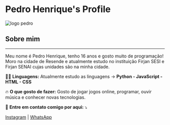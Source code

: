 # Pedro Henrique's Profile
![logo pedro](https://media.giphy.com/media/mHPoJZIU7XPm1HFxDq/giphy.gif)
## Sobre mim
---
Meu nome é Pedro Henrique, tenho 16 anos e gosto muito de programação! Moro na cidade de Resende e atualmente estudo no instituição Firjan SESI e Firjan SENAI cujas unidades são na minha cidade.

👨‍💻 **Linguagens:** Atualmente estudo as linguagens -> **Python - JavaScript - HTML - CSS**

🔥 **O que gosto de fazer:** Gosto de jogar jogos online, programar, ouvir música e conhecer novas tecnologias.

💌 **Entre em contato comigo por aqui:** ⤵️

[Instagram](https://www.instagram.com/pedrohmsd14/?hl=en) | [WhatsApp](https://wa.me/5521996664361)